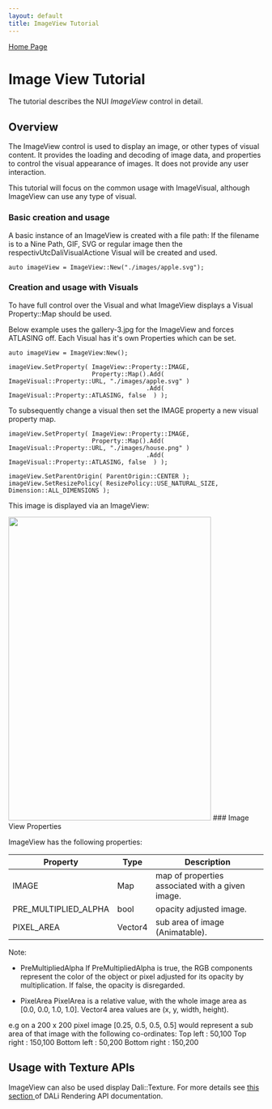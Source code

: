 ```yaml
---
layout: default
title: ImageView Tutorial
---
```

[ Home Page ]({{site.baseurl}}/index) <br>

# Image View Tutorial

The tutorial describes the NUI _ImageView_ control in detail.

## Overview

The ImageView control is used to display an image, or other types of visual content.
It provides the loading and decoding of image data, and properties to control the visual appearance of images.
It does not provide any user interaction.

This tutorial will focus on the common usage with ImageVisual, although ImageView can use any type of visual.

### Basic creation and usage

A basic instance of an ImageView is created with a file path:
If the filename is to a Nine Path, GIF, SVG or regular image then the respectivUtcDaliVisualActione
Visual will be created and used.

~~~{.cpp}
auto imageView = ImageView::New("./images/apple.svg");
~~~


### Creation and usage with Visuals

To have full control over the Visual and what ImageView displays a Visual Property::Map should be used.

Below example uses the gallery-3.jpg for the ImageView and forces ATLASING off.
Each Visual has it's own Properties which can be set.

~~~{.cpp}
auto imageView = ImageView:New();

imageView.SetProperty( ImageView::Property::IMAGE,
                       Property::Map().Add( ImageVisual::Property::URL, "./images/apple.svg" )
                                      .Add( ImageVisual::Property::ATLASING, false  ) );

~~~

To subsequently change a visual then set the IMAGE property a new visual property map.

~~~{.cpp}UtcDaliControlActionOnVisual
imageView.SetProperty( ImageView::Property::IMAGE,
                       Property::Map().Add( ImageVisual::Property::URL, "./images/house.png" )
                                      .Add( ImageVisual::Property::ATLASING, false  ) );

imageView.SetParentOrigin( ParentOrigin::CENTER );
imageView.SetResizePolicy( ResizePolicy::USE_NATURAL_SIZE, Dimension::ALL_DIMENSIONS );
~~~

This image is displayed via an ImageView:

<img src="{{site.baseurl}}/assets/images/controls/image-view.png" width="400" height="600">
### Image View Properties

ImageView has the following properties:

| Property  | Type | Description |
| ------------ | ------------ | ------------ |
| IMAGE  | Map | map of properties associated with a given image. |
| PRE_MULTIPLIED_ALPHA | bool | opacity adjusted image. |
| PIXEL_AREA | Vector4 | sub area of image (Animatable). |

Note:

+ PreMultipliedAlpha
If PreMultipliedAlpha is true, the RGB components represent the color of the object or pixel adjusted for its opacity
by multiplication. If false, the opacity is disregarded.

+ PixelArea
PixelArea is a relative value, with the whole image area as [0.0, 0.0, 1.0, 1.0].
Vector4 area values are (x, y, width, height).

e.g on a 200 x 200 pixel image [0.25, 0.5, 0.5, 0.5] would represent a sub area
of that image with the following co-ordinates:
Top left     : 50,100
Top right    : 150,100
Bottom left  : 50,200
Bottom right : 150,200

## Usage with Texture APIs

ImageView can also be used display Dali::Texture. For more details see [ this section ]({{site.baseurl}}/concepts/rendering/using-textures-with-imageview) of DALi Rendering API documentation.
